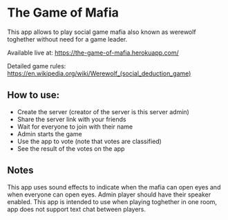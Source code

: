 # The Game of Mafia

This app allows to play social game mafia also known as werewolf toghether without need for a game leader.

Available live at: https://the-game-of-mafia.herokuapp.com/

Detailed game rules: https://en.wikipedia.org/wiki/Werewolf_(social_deduction_game)


## How to use:
- Create the server (creator of the server is this server admin)
- Share the server link with your friends
- Wait for everyone to join with their name
- Admin starts the game
- Use the app to vote (note that votes are classified)
- See the result of the votes on the app

## Notes
This app uses sound effects to indicate when the mafia can open eyes and when everyone can open eyes. Admin player should have their speaker enabled.
This app is intended to use when playing toghether in one room, app does not support text chat between players.
